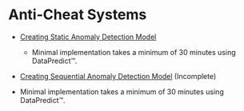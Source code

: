 # Anti-Cheat Systems

* [Creating Static Anomaly Detection Model](AntiCheatSystems/CreatingStaticAnomalyDetectionModel.md)

  * Minimal implementation takes a minimum of 30 minutes using DataPredict™.

* [Creating Sequential Anomaly Detection Model](AntiCheatSystems/CreatingSequentialAnomalyDetectionModel.md) (Incomplete)

 * Minimal implementation takes a minimum of 30 minutes using DataPredict™.
